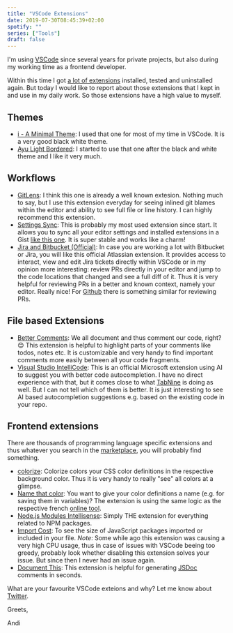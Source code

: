 ```yaml
---
title: "VSCode Extensions"
date: 2019-07-30T08:45:39+02:00
spotify: ""
series: ["Tools"]
draft: false
---
```


I'm using [VSCode](https://code.visualstudio.com/) since several years for private projects, but also during my working time as a frontend developer.

Within this time I got [a lot of extensions](https://gist.github.com/andi1984/690e55c1bcf192299abf1e4f42e13404) installed, tested and uninstalled again. But today I would like to report about those extensions that I kept in and use in my daily work. So those extensions have a high value to myself.

## Themes

- [i - A Minimal Theme](https://marketplace.visualstudio.com/items?itemName=ctrlplusb.i-minimal-theme):
  I used that one for most of my time in VSCode. It is a very good black white theme.
- [Ayu Light Bordered](https://marketplace.visualstudio.com/items?itemName=teabyii.ayu):
  I started to use that one after the black and white theme and I like it very much.

## Workflows

- [GitLens](https://marketplace.visualstudio.com/items?itemName=eamodio.gitlens):
  I think this one is already a well known extesion. Nothing much to say, but I use this extension everyday for seeing inlined git blames within the editor and ability to see full file or line history. I can highly recommend this extension.
- [Settings Sync](https://marketplace.visualstudio.com/items?itemName=Shan.code-settings-sync): This is probably my most used extension since start. It allows you to sync all your editor settings and installed extensions in a Gist [like this one](https://gist.github.com/andi1984/690e55c1bcf192299abf1e4f42e13404). It is super stable and works like a charm!
- [Jira and Bitbucket (Official)](https://marketplace.visualstudio.com/items?itemName=Atlassian.atlascode): In case you are working a lot with Bitbucket or Jira, you will like this official Atlassian extension. It provides access to interact, view and edit Jira tickets directly within VSCode or in my opinion more interesting: review PRs directly in your editor and jump to the code locations that changed and see a full diff of it. Thus it is very helpful for reviewing PRs in a better and known context, namely your editor. Really nice! For [Github](https://marketplace.visualstudio.com/items?itemName=GitHub.vscode-pull-request-github) there is something similar for reviewing PRs.

## File based Extensions
- [Better Comments](https://marketplace.visualstudio.com/items?itemName=aaron-bond.better-comments): We all document and thus comment our code, right? 😊 This extension is helpful to highlight parts of your comments like todos, notes etc. It is customizable and very handy to find important comments more easily between all your code fragments.
- [Visual Studio IntelliCode](https://marketplace.visualstudio.com/items?itemName=VisualStudioExptTeam.vscodeintellicode): This is an official Microsoft extension using AI to suggest you with better code autocompletion. I have no direct experience with that, but it comes close to what [TabNine](https://marketplace.visualstudio.com/items?itemName=TabNine.tabnine-vscode) is doing as well. But I can not tell which of them is better. It is just interesting to see AI based autocompletion suggestions e.g. based on the existing code in your repo.

## Frontend extensions

There are thousands of programming language specific extensions and thus whatever you search in the [marketplace](https://marketplace.visualstudio.com), you will probably find something.

- [colorize](https://marketplace.visualstudio.com/items?itemName=kamikillerto.vscode-colorize): Colorize colors your CSS color definitions in the respective background color. Thus it is very handy to really "see" all colors at a glimpse.
- [Name that color](https://marketplace.visualstudio.com/items?itemName=guillaumedoutriaux.name-that-color): You want to give your color definitions a name (e.g. for saving them in variables)? The extension is using the same logic as the respective french [online tool](http://chir.ag/projects/name-that-color/#6195ED).
- [Node.js Modules Intellisense](https://marketplace.visualstudio.com/items?itemName=leizongmin.node-module-intellisense): Simply THE extension for everything related to NPM packages.
- [Import Cost](https://marketplace.visualstudio.com/items?itemName=wix.vscode-import-cost): To see the size of JavaScript packages imported or included in your file. _Note_: Some while ago this extension was causing a very high CPU usage, thus in case of issues with VSCode beeing too greedy, probably look whether disabling this extension solves your issue. But since then I never had an issue again.
- [Document This](https://marketplace.visualstudio.com/items?itemName=joelday.docthis): This extension is helpful for generating [JSDoc](https://devdocs.io/jsdoc/) comments in seconds.

What are your favourite VSCode exteions and why? Let me know about [Twitter](https://twitter.com/@andi1984).

Greets,

Andi

